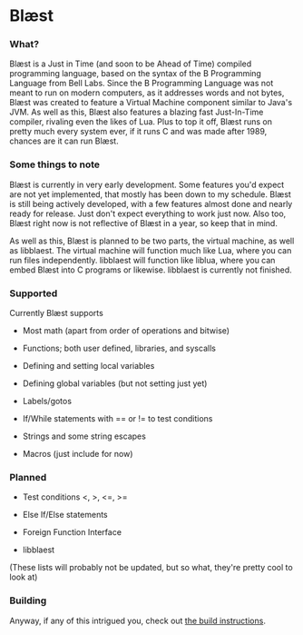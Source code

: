 # Blæst

### What?

Blæst is a Just in Time (and soon to be Ahead of Time) compiled programming language, based on the syntax of the B Programming Language from Bell Labs.  Since the B Programming Language was not meant to run on modern computers, as it addresses words and not bytes, Blæst was created to feature a Virtual Machine component similar to Java's JVM.  As well as this, Blæst also features a blazing fast Just-In-Time compiler, rivaling even the likes of Lua.  Plus to top it off, Blæst runs on pretty much every system ever, if it runs C and was made after 1989, chances are it can run Blæst.

### Some things to note

Blæst is currently in very early development.  Some features you'd expect are not yet implemented, that mostly has been down to my schedule.  Blæst is still being actively developed, with a few features almost done and nearly ready for release.  Just don't expect everything to work just now.  Also too, Blæst right now is not reflective of Blæst in a year, so keep that in mind.

As well as this, Blæst is planned to be two parts, the virtual machine, as well as libblaest.  The virtual machine will function much like Lua, where you can run files independently.  libblaest will function like liblua, where you can embed Blæst into C programs or likewise.  libblaest is currently not finished.

### Supported

Currently Blæst supports

* Most math (apart from order of operations and bitwise)

* Functions; both user defined, libraries, and syscalls

* Defining and setting local variables

* Defining global variables (but not setting just yet)

* Labels/gotos

* If/While statements with == or != to test conditions

* Strings and some string escapes

* Macros (just include for now)

### Planned

* Test conditions <, >, <=, >=

* Else If/Else statements

* Foreign Function Interface

* libblaest

(These lists will probably not be updated, but so what, they're pretty cool to look at)

### Building

Anyway, if any of this intrigued you, check out [the build instructions](doc/BUILDING.md).
